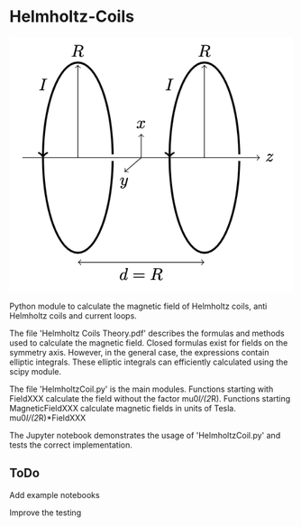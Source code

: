 # Helmholtz-Coils

<img src="HelmholtzCoil.png">

Python module to calculate the magnetic field of Helmholtz coils, anti Helmholtz coils and current loops.

The file 'Helmholtz Coils Theory.pdf' describes the formulas and methods used to calculate the magnetic field. Closed formulas exist for fields on the symmetry axis. However, in the general case, the expressions contain elliptic integrals. These elliptic integrals can efficiently calculated using the scipy module.

The file 'HelmholtzCoil.py' is the main modules. Functions starting with FieldXXX calculate the field without the factor mu0*I/(2*R). Functions starting MagneticFieldXXX calculate magnetic fields in units of Tesla. mu0*I/(2*R)*FieldXXX

The Jupyter notebook demonstrates the usage of 'HelmholtzCoil.py' and tests the correct implementation.

## ToDo

Add example notebooks

Improve the testing

## 

